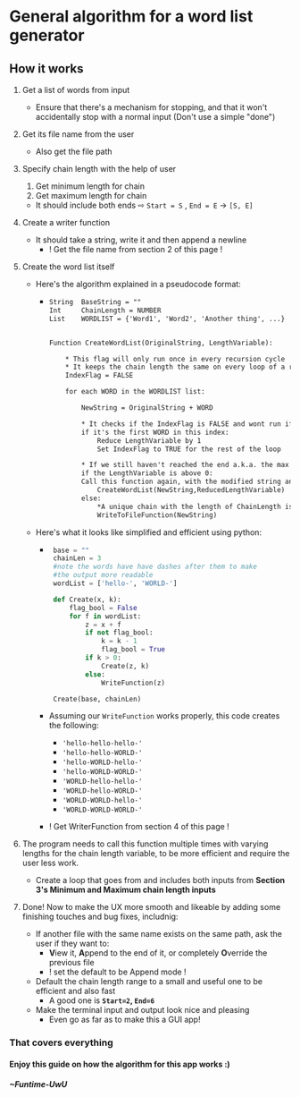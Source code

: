 # General algorithm for a word list generator

## How it works

1. Get a list of words from input 

   * Ensure that there's a mechanism for stopping, and that it won't accidentally stop with a normal input (Don't use a simple "done")
2. Get its file name from the user

   * Also get the file path
3. Specify chain length with the help of user

   1. Get minimum length for chain
   2. Get maximum length for chain

   * It should include both ends  ⇨  `Start = S` , `End = E`  →  `[S, E]`
4. Create a writer function

   * It should take a string, write it and then append a newline
     * ! Get the file name from section 2 of this page !
5. Create the word list itself

   * Here's the algorithm explained in a pseudocode format:

     * ``` txt
       String  BaseString = ""
       Int     ChainLength = NUMBER
       List    WORDLIST = {'Word1', 'Word2', 'Another thing', ...}


       Function CreateWordList(OriginalString, LengthVariable):

           * This flag will only run once in every recursion cycle
           * It keeps the chain length the same on every loop of a recursion
           IndexFlag = FALSE

           for each WORD in the WORDLIST list:

               NewString = OriginalString + WORD

               * It checks if the IndexFlag is FALSE and wont run if it's TRUE
               if it's the first WORD in this index:
                   Reduce LengthVariable by 1
                   Set IndexFlag to TRUE for the rest of the loop

               * If we still haven't reached the end a.k.a. the max chain length
               if the LengthVariable is above 0:
               Call this function again, with the modified string and length:
                   CreateWordList(NewString,ReducedLengthVariable)
               else:
                   *A unique chain with the length of ChainLength is created
                   WriteToFileFunction(NewString)
       ```

   * Here's what it looks like simplified and efficient using python:

     * ```python
        base = ""
        chainLen = 3
        #note the words have have dashes after them to make
        #the output more readable
        wordList = ['hello-', 'WORLD-']

        def Create(x, k):
            flag_bool = False
            for f in wordList:
                z = x + f
                if not flag_bool:
                    k = k - 1
                    flag_bool = True
                if k > 0:
                    Create(z, k)
                else:
                    WriteFunction(z)

        Create(base, chainLen)
       ```

     * Assuming our `WriteFunction` works properly, this code creates the following:
       * `'hello-hello-hello-'`
       * `'hello-hello-WORLD-'`
       * `'hello-WORLD-hello-'`
       * `'hello-WORLD-WORLD-'`
       * `'WORLD-hello-hello-'`
       * `'WORLD-hello-WORLD-'`
       * `'WORLD-WORLD-hello-'`
       * `'WORLD-WORLD-WORLD-'`
     * ! Get WriterFunction from section 4 of this page !
6. The program needs to call this function multiple times with varying lengths for the chain length variable, to be more efficient and require the user less work.

   * Create a loop that goes from and includes both inputs from **Section 3's Minimum and Maximum chain length inputs**
7. Done! Now to make the UX more smooth and likeable by adding some finishing touches and bug fixes, includnig:

   * If another file with the same name exists on the same path, ask the user if they want to:
     * **V**iew it, **A**ppend to the end of it, or completely **O**verride the previous file
     * ! set the default to be Append mode !
   * Default the chain length range to a small and useful one to be efficient and also fast
     * A good one is **`Start=2`, `End=6`**
   * Make the terminal input and output look nice and pleasing
     * Even go as far as to make this a GUI app!

### That covers everything

#### Enjoy this guide on how the algorithm for this app works :)

##### ~Funtime-UwU
